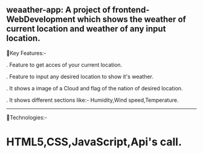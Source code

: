weaather-app: A project of frontend-WebDevelopment which shows the weather of current 
              location and weather of any input location. 
----------------
🔗Key Features:-

. Feature to get acces of your current location. 

. Feature to input any desired location to show it's weather. 

. It shows a image of a Cloud and flag of the nation of desired location. 

. It shows different sections like:- Humidity,Wind speed,Temperature.

----------------
🔗Technologies:-

 HTML5,CSS,JavaScript,Api's call. 
==================





